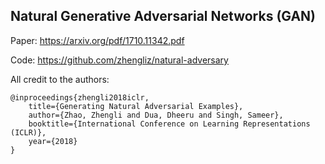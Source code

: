## Natural Generative Adversarial Networks (GAN)

Paper: https://arxiv.org/pdf/1710.11342.pdf

Code: https://github.com/zhengliz/natural-adversary

All credit to the authors:
```
@inproceedings{zhengli2018iclr,
    title={Generating Natural Adversarial Examples},
    author={Zhao, Zhengli and Dua, Dheeru and Singh, Sameer},
    booktitle={International Conference on Learning Representations (ICLR)},
    year={2018}
}
```
